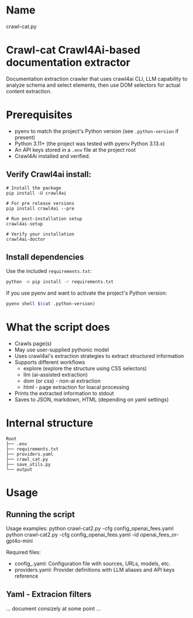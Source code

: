 # Name
crawl-cat.py

# Crawl-cat Crawl4Ai-based documentation extractor
Documentation extraction crawler that uses crawl4ai CLI, LLM capability to analyze schema and select elements, then use DOM selectors for actual content extraction.

# Prerequisites
- pyenv to match the project's Python version (see `.python-version` if present)
- Python 3.11+ (the project was tested with pyenv Python 3.13.x)
- An API keys stored in a `.env` file at the project root
- Crawl4Ai installed and verified.

## Verify Crawl4ai install:
```
# Install the package
pip install -U crawl4ai

# For pre release versions
pip install crawl4ai --pre

# Run post-installation setup
crawl4ai-setup

# Verify your installation
crawl4ai-doctor
```

## Install dependencies

Use the included `requirements.txt`:

```bash
python -m pip install -r requirements.txt
```

If you use pyenv and want to activate the project's Python version:

```bash
pyenv shell $(cat .python-version)
```

# What the script does
- Crawls page(s)
- May use user-supplied pythonic model
- Uses crawl4ai's extraction strategies to extract structured information
- Supports different workflows
    - explore (explore the structure using CSS selectors)
    - llm (ai-assisted extraction)
    - dom (or css) - non-ai extraction
    - html - page extraction for loacal processing
- Prints the extracted information to stdout
- Saves to JSON, markdown, HTML (depending on yaml settings)


# Internal structure
```text
Root
├── .env
├── requirements.txt
├── providers.yaml
├── crawl_cat.py
├── save_utils.py
└── output
```


# Usage

## Running the script

Usage examples:
  python crawl-cat2.py -cfg config_openai_fees.yaml
  python crawl-cat2.py -cfg config_openai_fees.yaml -id openai_fees_or-gpt4o-mini

Required files:
- config_<name>.yaml: Configuration file with sources, URLs, models, etc.
- providers.yaml: Provider definitions with LLM aliases and API keys reference

## Yaml - Extracion filters
... document consizely at some point ...